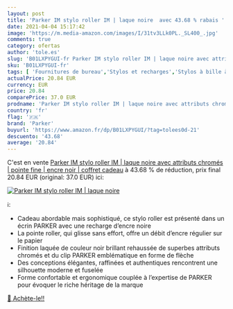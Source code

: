 ```yaml
---
layout: post
title: 'Parker IM stylo roller IM | laque noire  avec 43.68 % rabais '
date: 2021-04-04 15:17:42
image: 'https://m.media-amazon.com/images/I/31tv3LLk0PL._SL400_.jpg'
comments: true
category: ofertas
author: 'tole.es'
slug: 'B01LXPYGUI-fr Parker IM stylo roller IM | laque noire avec attributs...'
sku: 'B01LXPYGUI-fr'
tags: [ 'Fournitures de bureau','Stylos et recharges','Stylos à bille à encre liquide','Stylos-plume','parker','Écriture', ]
actualPrice: 20.84 EUR
currency: EUR
price: 20.84
comparePrice: 37.0 EUR
prodname: 'Parker IM stylo roller IM | laque noire avec attributs chromés | pointe fine | encre noir | coffret cadeau'
country: 'fr'
flag: '🇫🇷'
brand: 'Parker'
buyurl: 'https://www.amazon.fr/dp/B01LXPYGUI/?tag=tolees0d-21'
descuento: '43.68'
average: '20.84'
---
```


C'est en vente [Parker IM stylo roller IM | laque noire avec attributs chromés | pointe fine | encre noir | coffret cadeau](https://www.amazon.fr/dp/B01LXPYGUI/?tag=tolees0d-21)  à  43.68 % de réduction, prix final  20.84 EUR (original: 37.0 EUR) ici:

[![Parker IM stylo roller IM | laque noire ](https://m.media-amazon.com/images/I/31tv3LLk0PL._SL400_.jpg)](https://www.amazon.fr/dp/B01LXPYGUI/?tag=tolees0d-21)

ℹ️:

- Cadeau abordable mais sophistiqué, ce stylo roller est présenté dans un écrin PARKER avec une recharge d’encre noire
- La pointe roller, qui glisse sans effort, offre un débit d’encre régulier sur le papier
- Finition laquée de couleur noir brillant rehaussée de superbes attributs chromés et du clip PARKER emblématique en forme de flèche
- Des conceptions élégantes, raffinées et authentiques rencontrent une silhouette moderne et fuselée
- Forme confortable et ergonomique couplée à l’expertise de PARKER pour évoquer le riche héritage de la marque

[🛒 Achète-le!!](https://www.amazon.fr/dp/B01LXPYGUI/?tag=tolees0d-21)
